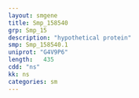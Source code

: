 ```yaml
---
layout: smgene
title: Smp_158540
grp: Smp_15
description: "hypothetical protein"
smp: Smp_158540.1
uniprot: "G4V9P6"
length:   435
cdd: "ns"
kk: ns
categories: sm
---
```

